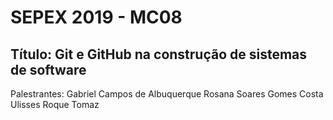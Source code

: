 # SEPEX 2019 - MC08
## Título: Git e GitHub na construção de sistemas de software
Palestrantes: Gabriel Campos de Albuquerque
              Rosana Soares Gomes Costa
              Ulisses Roque Tomaz

